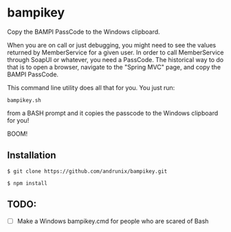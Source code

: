 # bampikey

Copy the BAMPI PassCode to the Windows clipboard.

When you are on call or just debugging, you might need to see the values
returned by MemberService for a given user. In order to call MemberService
through SoapUI or whatever, you need a PassCode. The historical way
to do that is to open a browser, navigate to the "Spring MVC" page,
and copy the BAMPI PassCode.

This command line utility does all that for you. You just run:

```
bampikey.sh
```

from a BASH prompt and it copies the passcode to the Windows
clipboard for you!

BOOM!

## Installation

```
$ git clone https://github.com/andrunix/bampikey.git

$ npm install
```

## TODO:

- [ ] Make a Windows bampikey.cmd for people who are scared of Bash
